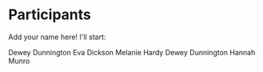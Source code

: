 
# Participants

Add your name here! I'll start:

Dewey Dunnington
Eva Dickson
Melanie Hardy
Dewey Dunnington
Hannah Munro

